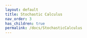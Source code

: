 ```yaml
---
layout: default
title: Stochastic Calculus
nav_order: 3
has_children: true
permalink: /docs/StochasticCalculus
---
```

